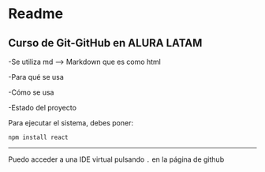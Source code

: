 <h1>Readme</h1>  
<h2>Curso de Git-GitHub en ALURA LATAM</h2>
-Se utiliza md --> Markdown que es como html  

-Para qué se usa  

-Cómo se usa  

-Estado del proyecto  

Para ejecutar el sistema, debes poner:  

```npm install react```  

----------  

Puedo acceder a una IDE virtual pulsando ```.``` en la página de github
